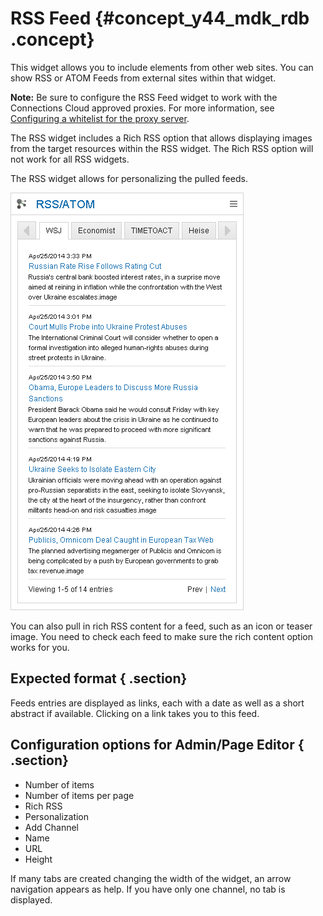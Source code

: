 # RSS Feed {#concept_y44_mdk_rdb .concept}

This widget allows you to include elements from other web sites. You can show RSS or ATOM Feeds from external sites within that widget.

**Note:** Be sure to configure the RSS Feed widget to work with the Connections Cloud approved proxies. For more information, see [Configuring a whitelist for the proxy server](cec-rss-cloud-configure.md).

The RSS widget includes a Rich RSS option that allows displaying images from the target resources within the RSS widget. The Rich RSS option will not work for all RSS widgets.

The RSS widget allows for personalizing the pulled feeds.

![RSS image](images/image044.png)

You can also pull in rich RSS content for a feed, such as an icon or teaser image. You need to check each feed to make sure the rich content option works for you.

## Expected format { .section}

Feeds entries are displayed as links, each with a date as well as a short abstract if available. Clicking on a link takes you to this feed.

## Configuration options for Admin/Page Editor { .section}

-   Number of items
-   Number of items per page
-   Rich RSS
-   Personalization
-   Add Channel
-   Name
-   URL
-   Height

If many tabs are created changing the width of the widget, an arrow navigation appears as help. If you have only one channel, no tab is displayed.

